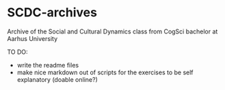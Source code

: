 # SCDC-archives
Archive of the Social and Cultural Dynamics class from CogSci bachelor at Aarhus University

TO DO:  
- write the readme files  
- make nice markdown out of scripts for the exercises to be self explanatory (doable online?)  
